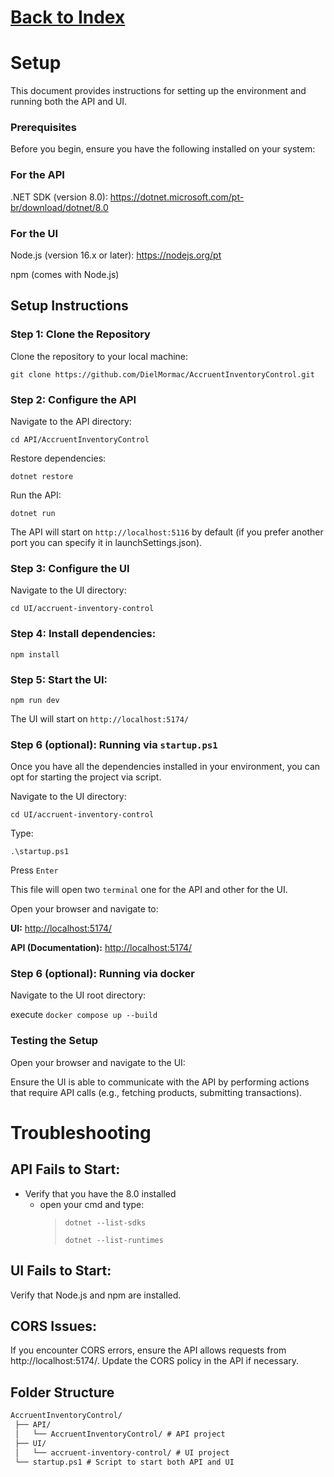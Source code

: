 # [Back to Index](./Documents/Index.md)

# Setup

This document provides instructions for setting up the environment and running both the API and UI.

### Prerequisites
Before you begin, ensure you have the following installed on your system:

### For the API
.NET SDK (version 8.0): https://dotnet.microsoft.com/pt-br/download/dotnet/8.0

### For the UI
Node.js (version 16.x or later): https://nodejs.org/pt

npm (comes with Node.js)

## Setup Instructions

### Step 1: Clone the Repository
Clone the repository to your local machine:

`git clone https://github.com/DielMormac/AccruentInventoryControl.git`

### Step 2: Configure the API

Navigate to the API directory:

`cd API/AccruentInventoryControl`

Restore dependencies:

`dotnet restore`

Run the API:

`dotnet run`

The API will start on `http://localhost:5116` by default (if you prefer another port you can specify it in launchSettings.json).

### Step 3: Configure the UI

Navigate to the UI directory:

`cd UI/accruent-inventory-control`

### Step 4: Install dependencies:

`npm install`

### Step 5: Start the UI:

`npm run dev`

The UI will start on `http://localhost:5174/`

### Step 6 (optional): Running via `startup.ps1`

Once you have all the dependencies installed in your environment, you can opt for starting the project via script.

Navigate to the UI directory:

`cd UI/accruent-inventory-control`

Type:

`.\startup.ps1`

Press `Enter`

This file will open two `terminal` one for the API and other for the UI.

Open your browser and navigate to: 

**UI:** [http://localhost:5174/](http://localhost:5173/)

**API (Documentation):** [http://localhost:5174/](http://localhost:5116/swagger/index.html)

### Step 6 (optional): Running via docker

Navigate to the UI root directory:

execute `docker compose up --build`

### Testing the Setup

Open your browser and navigate to the UI:

Ensure the UI is able to communicate with the API by performing actions that require API calls (e.g., fetching products, submitting transactions).

# Troubleshooting

## API Fails to Start:

- Verify that you have the 8.0 installed
  - open your cmd and type:
    >`dotnet --list-sdks`
    >
    >`dotnet --list-runtimes`

## UI Fails to Start:
Verify that Node.js and npm are installed.

## CORS Issues:
If you encounter CORS errors, ensure the API allows requests from http://localhost:5174/. Update the CORS policy in the API if necessary.

## Folder Structure
```markdown
AccruentInventoryControl/
 ├── API/
 │   └── AccruentInventoryControl/ # API project
 ├── UI/
 │   └── accruent-inventory-control/ # UI project
 └── startup.ps1 # Script to start both API and UI
```
